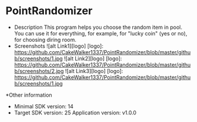 # PointRandomizer
* Description
This program helps you choose the random item in pool.
You can use it for everything, for example, for "lucky coin" (yes or no), for choosing diring room.
* Screenshots
![alt Link1][logo]
[logo]: https://github.com/CakeWalker1337/PointRandomizer/blob/master/github/screenshots/1.jpg
![alt Link2][logo]
[logo]: https://github.com/CakeWalker1337/PointRandomizer/blob/master/github/screenshots/2.jpg
![alt Link3][logo]
[logo]: https://github.com/CakeWalker1337/PointRandomizer/blob/master/github/screenshots/1.jpg

*Other information
- Minimal SDK version: 14
- Target SDK version: 25
Application version: v1.0.0
